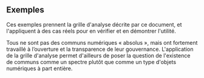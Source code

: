 ## Exemples

Ces exemples prennent la grille d'analyse décrite par ce document, et l'appliquent à des cas réels pour en vérifier et en démontrer l'utilité.

Tous ne sont pas des communs numériques « absolus », mais ont fortement travaillé à l’ouverture et la transparence de leur gouvernance. L'application de la grille d'analyse permet d'ailleurs de poser la question de l'existence de communs comme un spectre plutôt que comme un type d'objets numériques à part entière.
